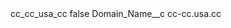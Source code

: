 <?xml version="1.0" encoding="UTF-8"?>
<CustomMetadata xmlns="http://soap.sforce.com/2006/04/metadata" xmlns:xsi="http://www.w3.org/2001/XMLSchema-instance" xmlns:xsd="http://www.w3.org/2001/XMLSchema">
    <label>cc_cc_usa_cc</label>
    <protected>false</protected>
    <values>
        <field>Domain_Name__c</field>
        <value xsi:type="xsd:string">cc-cc.usa.cc</value>
    </values>
</CustomMetadata>
